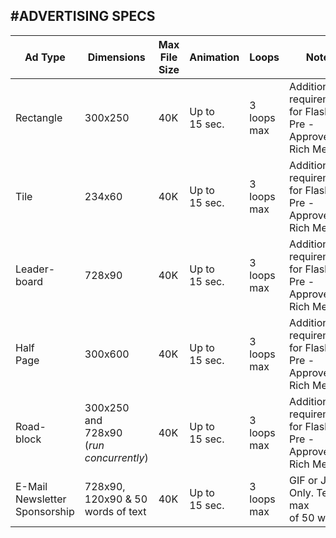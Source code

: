 
#ADVERTISING SPECS
----

|Ad Type|Dimensions|Max File Size|Animation|Loops|Notes|
|-------|----------|-------------|---------|-----|-----|
|Rectangle|300x250|40K|Up to<br />15 sec.|3 loops<br />max|Additional requirements for Flash or Pre - Approved Rich Media|
|Tile|234x60|40K|Up to<br /> 15 sec.|3 loops<br />max|Additional requirements for Flash or Pre - Approved Rich Media|
|Leader-<br />board|728x90|40K|Up to<br /> 15 sec.|3 loops<br />max|Additional requirements for Flash or Pre - Approved Rich Media|
|Half<br />Page|300x600|40K|Up to<br /> 15 sec.|3 loops<br />max|Additional requirements for Flash or Pre - Approved Rich Media|
|Road-<br />block|300x250<br />and<br />728x90<br />(<i>run concurrently</i>)|40K|Up to<br /> 15 sec.|3 loops<br />max|Additional requirements for Flash or Pre - Approved Rich Media|
|E-Mail Newsletter Sponsorship|728x90,<br />120x90 &amp; 50 words of text|40K|Up to<br /> 15 sec.|3 loops<br />max|GIF or JPEG Only. Text max<br />of 50 words.|